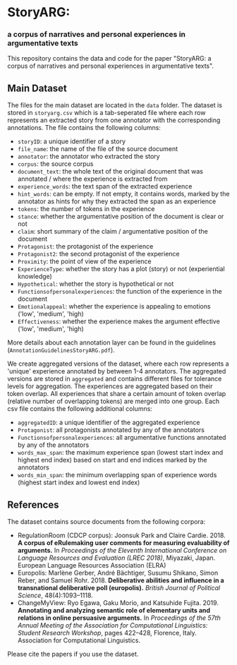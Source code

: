 # StoryARG:
### a corpus of narratives and personal experiences in argumentative texts

This repository contains the data and code for the paper "StoryARG: a corpus of narratives and personal experiences in argumentative texts".

## Main Dataset

The files for the main dataset are located in the `data` folder. The dataset is stored in `storyarg.csv` which is a  tab-seperated file where each row represents 
an extracted story from one annotator with the corresponding annotations.
The file contains the following columns:

- `storyID`: a unique identifier of a story
- `file_name`: the name of the file of the source document
- `annotator`: the annotator who extracted the story
- `corpus`: the source corpus
- `document_text`: the whole text of the original document that was annotated / where the experience is extracted from
- `experience_words`: the text span of the extracted experience
- `hint_words`: can be empty. If not empty, it contains words, marked by the annotator as hints for why they extracted the span as an experience
- `tokens`: the number of tokens in the experience
- `stance`: whether the argumentative position of the document is clear or not
- `claim`: short summary of the claim / argumentative position of the document
- `Protagonist`: the protagonist of the experience
- `Protagonist2`: the second protagonist of the experience
- `Proximity`: the point of view of the experience
- `ExperienceType`: whether the story has a plot (story) or not (experiential knowledge)
- `Hypothetical`: whether the story is hypothetical or not
- `Functionsofpersonalexperiences`: the function of the experience in the document
- `Emotionalappeal`: whether the experience is appealing to emotions ('low', 'medium', 'high)
- `Effectiveness`: whether the experience makes the argument effective ('low', 'medium', 'high)

More details about each annotation layer can be found in the guidelines (`AnnotationGuidelinesStoryARG.pdf`).

We create aggregated versions of the dataset, where each row represents a 'unique' experience annotated by between 1-4 annotators.
The aggregated versions are stored in `aggregated` and contains different files for tolerance levels for aggregation.
The experiences are aggregated based on their token overlap. All experiences that share a certain amount of token overlap (relative number of overlapping tokens) are merged into one group. 
Each csv file contains the following additional columns:

- `aggregatedID`: a unique identifier of the aggregated experience
- `Protagonist`: all protagonists annotated by any of the annotators
- `Functionsofpersonalexperiences`: all argumentative functions annotated by any of the annotators
- `words_max_span`: the maximum experience span (lowest start index and highest end index) based on start and end indices marked by the annotators
- `words_min_span`: the minimum overlapping span of experience words (highest start index and lowest end index)

## References

The dataset contains source documents from the following corpora:

- RegulationRoom (CDCP corpus): Joonsuk Park and Claire Cardie. 2018. **A corpus of eRulemaking user comments for measuring evaluability of arguments.** In *Proceedings of the Eleventh International Conference on Language Resources and Evaluation (LREC 2018)*, Miyazaki, Japan. European Language Resources Association (ELRA)
- Europolis: Marlène Gerber, André Bächtiger, Susumu Shikano, Simon Reber, and Samuel Rohr. 2018. **Deliberative abilities and influence in a transnational deliberative poll (europolis).** *British Journal of Political Science*, 48(4):1093–1118.
- ChangeMyView: Ryo Egawa, Gaku Morio, and Katsuhide Fujita. 2019. **Annotating and analyzing semantic role of elementary units and relations in online persuasive arguments.** In *Proceedings of the 57th Annual Meeting of the Association for Computational Linguistics: Student Research Workshop*, pages 422–428, Florence, Italy. Association for Computational Linguistics.

Please cite the papers if you use the dataset.